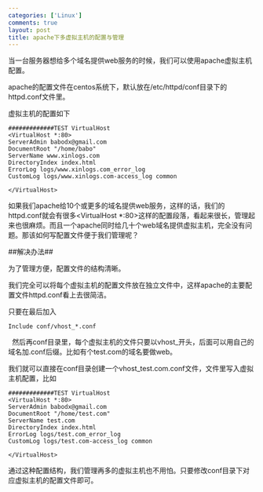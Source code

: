 ```yaml
--- 
categories: ['Linux']
comments: true
layout: post
title: apache下多虚拟主机的配置与管理
---
```

当一台服务器想给多个域名提供web服务的时候，我们可以使用apache虚拟主机配置。

apache的配置文件在centos系统下，默认放在/etc/httpd/conf目录下的httpd.conf文件里。

虚拟主机的配置如下

```
#############TEST VirtualHost
<VirtualHost *:80>
ServerAdmin babodx@gmail.com
DocumentRoot "/home/babo"
ServerName www.xinlogs.com
DirectoryIndex index.html
ErrorLog logs/www.xinlogs.com_error_log
CustomLog logs/www.xinlogs.com-access_log common
 
</VirtualHost>

```

如果我们apache给10个或更多的域名提供web服务，这样的话，我们的httpd.conf就会有很多<VirtualHost *:80>这样的配置段落，看起来很长，管理起来也很麻烦。而且一个apache同时给几十个web域名提供虚拟主机，完全没有问题。那该如何写配置文件便于我们管理呢？

##解决办法##

为了管理方便，配置文件的结构清晰。

我们完全可以将每个虚拟主机的配置文件放在独立文件中，这样apache的主要配置文件httpd.conf看上去很简洁。

只要在最后加入

```
Include conf/vhost_*.conf
```
 
然后再conf目录里，每个虚拟主机的文件只要以vhost_开头，后面可以用自己的域名加.conf后缀。比如有个test.com的域名要做web。

我们就可以直接在conf目录创建一个vhost_test.com.conf文件，文件里写入虚拟主机配置，比如

```
#############TEST VirtualHost
<VirtualHost *:80>
ServerAdmin babodx@gmail.com
DocumentRoot "/home/test.com"
ServerName test.com
DirectoryIndex index.html
ErrorLog logs/test.com_error_log
CustomLog logs/test.com-access_log common
 
</VirtualHost>
```
通过这种配置结构，我们管理再多的虚拟主机也不用怕。只要修改conf目录下对应虚拟主机的配置文件即可。
